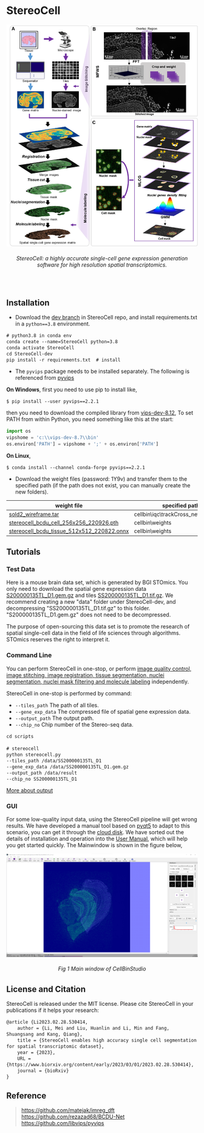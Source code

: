 
# StereoCell

<div align="center">
  <img src="docs/StereoCell.png" width=567>
    <h6>
      StereoCell: a highly accurate single-cell gene expression generation software for high resolution spatial transcriptomics.
    </h6>
</div>
<br>

## Installation
* Download the [dev branch](https://codeload.github.com/STOmics/StereoCell/zip/refs/heads/dev) in StereoCell repo, and install requirements.txt in a ```python==3.8``` environment.
```text
# python3.8 in conda env
conda create --name=StereoCell python=3.8
conda activate StereoCell
cd StereoCell-dev
pip install -r requirements.txt  # install
```
* The ```pyvips``` package needs to be installed separately. The following is referenced from [pyvips](https://libvips.github.io/pyvips/README.html#non-conda-install)

**On Windows**, first you need to use pip to install like,
```text
$ pip install --user pyvips==2.2.1
```
then you need to download the compiled library from [vips-dev-8.12](https://github.com/libvips/libvips/releases),
To set PATH from within Python, you need something like this at the start:

```python
import os
vipshome = 'c:\\vips-dev-8.7\\bin'
os.environ['PATH'] = vipshome + ';' + os.environ['PATH']
```

**On Linux**,
```text
$ conda install --channel conda-forge pyvips==2.2.1
```
* Download the weight files (password: 1Y9v) and transfer them to the specified path (if the path does not exist, you can manually create the new folders).<br>

| weight file             | specified path                               |
|-------------------------|---------------------------------------|
| [sold2_wireframe.tar](https://bgipan.genomics.cn/#/link/iMNeYYZYKlnRPrcRhFwh) | cellbin\iqc\trackCross_net\sold2\ckpt |
| [stereocell_bcdu_cell_256x256_220926.pth](https://bgipan.genomics.cn/#/link/iMNeYYZYKlnRPrcRhFwh)                    | cellbin\weights                       |
| [stereocell_bcdu_tissue_512x512_220822.onnx](https://bgipan.genomics.cn/#/link/iMNeYYZYKlnRPrcRhFwh)                    | cellbin\weights                       |


## Tutorials

### Test Data
Here is a mouse brain data set, which is generated by BGI STOmics. 
You only need to download the spatial gene expression data [S200000135TL_D1.gem.gz](https://ftp.cngb.org/pub/stomics/STT0000027/Analysis/STSA0000247/STTS0000393/SS200000135TL_D1.gem.gz) and tiles [SS200000135TL_D1.tif.gz](). 
We recommend creating a new "data" folder under StereoCell-dev, and decompressing "SS200000135TL_D1.tif.gz" to this folder. 
"S200000135TL_D1.gem.gz" does not need to be decompressed.<br>

The purpose of open-sourcing this data set is to promote the research of spatial single-cell data in the field of life 
sciences through algorithms. STOmics reserves the right to interpret it.

### Command Line
You can perform StereoCell in one-stop, or perform [image quality control, image stitching, image registration, tissue segmentation, nuclei segmentation, nuclei mask filtering and molecule labeling](docs/modules.md) independently.

StereoCell in one-stop is performed by command:

* ```--tiles_path```  The path of all tiles.
* ```--gene_exp_data``` The compressed file of spatial gene expression data.
* ```--output_path``` The output path.
* ```--chip_no``` Chip number of the Stereo-seq data. 

```shell
cd scripts

# stereocell
python stereocell.py
--tiles_path /data/SS200000135TL_D1
--gene_exp_data /data/SS200000135TL_D1.gem.gz
--output_path /data/result
--chip_no SS200000135TL_D1
```
[More about output](docs/details.md)

### GUI
For some low-quality input data, using the StereoCell pipeline will get wrong results. We have developed a manual tool 
based on [pyqt5](https://pypi.org/project/PyQt5/) to adapt to this scenario, you can get it through the [cloud disk](https://pan.genomics.cn/ucdisk/s/FZB3Qf). 
We have sorted out the details of installation and operation into the [User Manual](docs/CellbinStudio_Manual_20221212.pdf), which will help you get started quickly.
The Mainwindow is shown in the figure below,
<div align="center">
  <img src="docs/ui.png" width=567>
    <h6>
      Fig 1 Main window of CellBinStudio
    </h6>
</div>

## License and Citation <br>
StereoCell is released under the MIT license. Please cite StereoCell in your publications if it helps your research: <br>
```text
@article {Li2023.02.28.530414,
	author = {Li, Mei and Liu, Huanlin and Li, Min and Fang, Shuangsang and Kang, Qiang},
	title = {StereoCell enables high accuracy single cell segmentation for spatial transcriptomic dataset},
	year = {2023},
	URL = {https://www.biorxiv.org/content/early/2023/03/01/2023.02.28.530414},
	journal = {bioRxiv}
}
```

    
## Reference <br>
> https://github.com/matejak/imreg_dft <br>
> https://github.com/rezazad68/BCDU-Net <br>
> https://github.com/libvips/pyvips <br>
